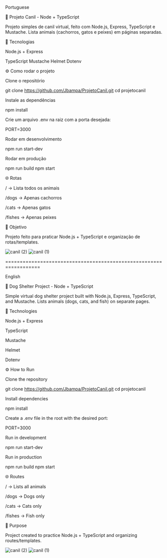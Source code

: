Portuguese

🐶 Projeto Canil - Node + TypeScript

Projeto simples de canil virtual, feito com Node.js, Express, TypeScript e Mustache.
Lista animais (cachorros, gatos e peixes) em páginas separadas.

🚀 Tecnologias

Node.js + Express

TypeScript
Mustache 
Helmet 
Dotenv 

⚙️ Como rodar o projeto

Clone o repositório

git clone https://github.com/Jbampa/ProjetoCanil.git
cd projetocanil


Instale as dependências

npm install


Crie um arquivo .env na raiz com a porta desejada:

PORT=3000


Rodar em desenvolvimento

npm run start-dev


Rodar em produção

npm run build
npm start

🌐 Rotas

/ → Lista todos os animais

/dogs → Apenas cachorros

/cats → Apenas gatos

/fishes → Apenas peixes

🎯 Objetivo

Projeto feito para praticar Node.js + TypeScript e organização de rotas/templates.

![canil (2)](https://github.com/user-attachments/assets/dabe4c48-c3ed-4531-b660-9bc4b269fbbb)
![canil (1)](https://github.com/user-attachments/assets/b7772701-41e8-4bef-82d3-e903d52a7f46)

==================================================================

English

🐶 Dog Shelter Project - Node + TypeScript

Simple virtual dog shelter project built with Node.js, Express, TypeScript, and Mustache.
Lists animals (dogs, cats, and fish) on separate pages.

🚀 Technologies

Node.js + Express

TypeScript

Mustache

Helmet

Dotenv

⚙️ How to Run

Clone the repository

git clone https://github.com/Jbampa/ProjetoCanil.git
cd projetocanil


Install dependencies

npm install


Create a .env file in the root with the desired port:

PORT=3000


Run in development

npm run start-dev


Run in production

npm run build
npm start

🌐 Routes

/ → Lists all animals

/dogs → Dogs only

/cats → Cats only

/fishes → Fish only

🎯 Purpose

Project created to practice Node.js + TypeScript and organizing routes/templates.

![canil (2)](https://github.com/user-attachments/assets/dabe4c48-c3ed-4531-b660-9bc4b269fbbb)
![canil (1)](https://github.com/user-attachments/assets/b7772701-41e8-4bef-82d3-e903d52a7f46)
